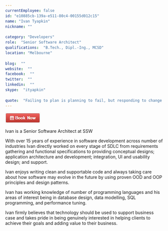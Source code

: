 ```yaml
---
currentEmployee: false
id: "e10885cb-139a-e511-80c4-00155d012c15"
name: "Ivan Tyapkin"
nickname: ""

category: "Developers"
role:  "Senior Software Architect"
qualifications:  "B.Tech., Dipl.-Ing., MCSD"
location: "Melbourne"

blog:  ""
website:  ""
facebook:  ""
twitter:  ""
linkedin:  ""
skype:  "ityapkin"

quote:  "Failing to plan is planning to fail, but responding to change over following a plan"
---
```


[![BookNow.png](./Images/Bio/BookNow.png)](http://veethere.com/With/IvanTyapkin) 


 Ivan is a Senior Software Architect at SSW

 With over 15 years of experience in software development across number of industries Ivan directly worked on every stage of SDLC from requirements gathering and functional specifications to providing conceptual designs; application architecture and development; integration, UI and usability design; and support. 

Ivan enjoys writing clean and supportable code and always taking care about how software may evolve in the future by using proven OOD and OOP principles and design patterns.

Ivan has working knowledge of number of programming languages and his areas of interest being in database design, data modelling, SQL programming, and performance tuning.

Ivan firmly believes that technology should be used to support business case and takes pride in being genuinely interested in helping clients to achieve their goals and adding value to their business. 